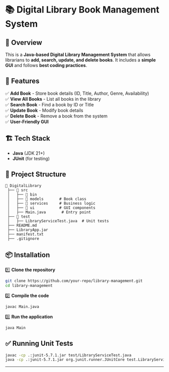 # 📚 Digital Library Book Management System

## 🚀 Overview
This is a **Java-based Digital Library Management System** that allows librarians to **add, search, update, and delete books**. It includes a **simple GUI** and follows **best coding practices**.

## 🎯 Features
✅ **Add Book** - Store book details (ID, Title, Author, Genre, Availability)  
✅ **View All Books** - List all books in the library  
✅ **Search Book** - Find a book by ID or Title  
✅ **Update Book** - Modify book details  
✅ **Delete Book** - Remove a book from the system  
✅ **User-Friendly GUI**  

## 🏗️ Tech Stack
- **Java** (JDK 21+)
- **JUnit** (for testing)

## 📂 Project Structure
```
📂 DigitalLibrary  
 ├── 📂 src  
 │   ├── 📂 bin       
 │   ├── 📂 models       # Book class
 │   ├── 📂 services     # Business logic  
 │   ├── 📂 ui           # GUI components  
 │   ├── Main.java       # Entry point  
 ├── 📂 test  
 │   ├── LibraryServiceTest.java  # Unit tests  
 ├── README.md
 ├── LibraryApp.jar
 ├── manifest.txt  
 ├── .gitignore  
```

## 📦 Installation
1️⃣ **Clone the repository**  
```sh
git clone https://github.com/your-repo/library-management.git
cd library-management
```

2️⃣ **Compile the code**  
```sh
javac Main.java
```

3️⃣ **Run the application**  
```sh
java Main
```

## ✅ Running Unit Tests
```sh
javac -cp .:junit-5.7.1.jar test/LibraryServiceTest.java
java -cp .:junit-5.7.1.jar org.junit.runner.JUnitCore test.LibraryServiceTest
```

---


